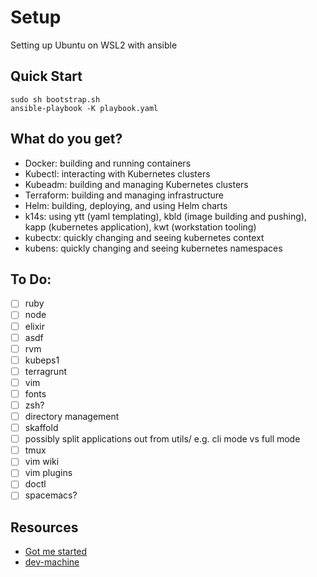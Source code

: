 # Setup
Setting up Ubuntu on WSL2 with ansible

## Quick Start

```
sudo sh bootstrap.sh
ansible-playbook -K playbook.yaml
```

## What do you get?

- Docker: building and running containers
- Kubectl: interacting with Kubernetes clusters
- Kubeadm: building and managing Kubernetes clusters
- Terraform: building and managing infrastructure
- Helm: building, deploying, and using Helm charts
- k14s: using ytt (yaml templating), kbld (image building and pushing), kapp (kubernetes application), kwt (workstation tooling)
- kubectx: quickly changing and seeing kubernetes context
- kubens: quickly changing and seeing kubernetes namespaces

## To Do:

- [ ] ruby
- [ ] node
- [ ] elixir
- [ ] asdf
- [ ] rvm
- [ ] kubeps1
- [ ] terragrunt
- [ ] vim
- [ ] fonts
- [ ] zsh?
- [ ] directory management
- [ ] skaffold
- [ ] possibly split applications out from utils/ e.g. cli mode vs full mode
- [ ] tmux
- [ ] vim wiki
- [ ] vim plugins
- [ ] doctl
- [ ] spacemacs?

## Resources
- [Got me started](https://www.tricksofthetrades.net/2017/10/02/ansible-local-playbooks/)
- [dev-machine](https://github.com/SteveEdson/dev-machine)
